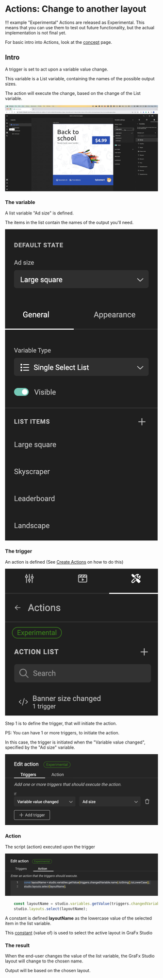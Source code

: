 # Actions: Change to another layout

!!! example "Experimental"
    Actions are released as Experimental.
    This means that you can use them to test out future functionality, but the actual implementation is not final yet.

For basic intro into Actions, look at the [concept](/GraFx-Studio/concepts/actions/) page.

## Intro

A trigger is set to act upon a variable value change.

This variable is a List variable, containing the names of the possible output sizes.

The action will execute the change, based on the change of the List variable.

![Movie](changelayout.gif)

### The variable

A list variable "Ad size" is defined.

The items in the list contain the names of the output you'll need.

![screenshot](listvariable.png)

### The trigger

An action is defined (See [Create Actions](/GraFx-Studio/guides/actions/create/) on how to do this)

![screenshot](action-definition.png)

Step 1 is to define the trigger, that will initiate the action.

PS: You can have 1 or more triggers, to initiate the action.

In this case, the trigger is initiated when the "Variable value changed", specified by the "Ad size" variable.

![screenshot](trigger.png)

### Action

The script (action) executed upon the trigger

![screenshot](action.png)

``` js
	const layoutName = studio.variables.getValue(triggers.changedVariable.name).toString().toLowerCase();
	studio.layouts.select(layoutName);
```

A constant is defined **layoutName** as the lowercase value of the selected item in the list variable.

This [constant](https://www.w3schools.com/js/js_const.asp) (value of) is used to select the active layout in GraFx Studio

### The result

When the end-user changes the value of the list variable, the GraFx Studio layout will change to the chosen name.

Output will be based on the chosen layout.
